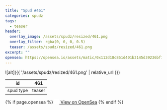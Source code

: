```yaml
---
title: "Spud #461"
categories: spudz
tags:
  - teaser
header:
  overlay_image: /assets/spudz/resized/461.png
  overlay_filter: rgba(0, 0, 0, 0.5)
  teaser: /assets/spudz/resized/461.png
excerpt: ""
opensea: https://opensea.io/assets/matic/0x112d18c861d401b3145d39236bf149f01e18beed/461
---
```

![alt]({{ '/assets/spudz/resized/461.png' | relative_url }})

| id | 461 |
|-|-|
| spud type | teaser |

{% if page.opensea %}
<a href="{{page.opensea}}" class="btn btn--info" onclick="window.open(this.href, '_blank'); return false;"><img src="/assets/images/opensea.svg" width="16px"><span>  View on OpenSea</span></a>
{% endif %}
